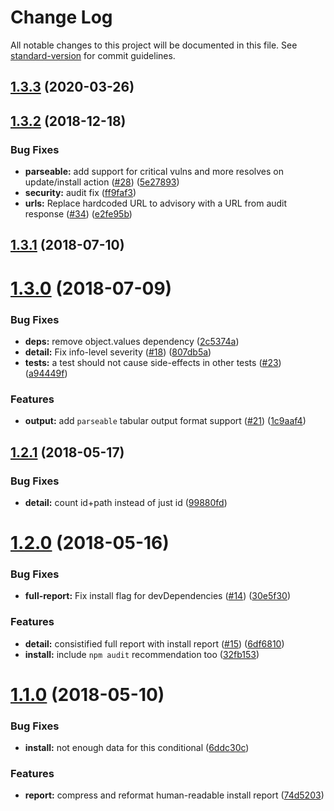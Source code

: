 # Change Log

All notable changes to this project will be documented in this file. See [standard-version](https://github.com/conventional-changelog/standard-version) for commit guidelines.

<a name="1.3.3"></a>
## [1.3.3](https://github.com/npm/npm-audit-report/compare/v1.3.2...v1.3.3) (2020-03-26)



<a name="1.3.2"></a>
## [1.3.2](https://github.com/npm/npm-audit-report/compare/v1.3.1...v1.3.2) (2018-12-18)


### Bug Fixes

* **parseable:** add support for critical vulns and more resolves on update/install action ([#28](https://github.com/npm/npm-audit-report/issues/28)) ([5e27893](https://github.com/npm/npm-audit-report/commit/5e27893))
* **security:** audit fix ([ff9faf3](https://github.com/npm/npm-audit-report/commit/ff9faf3))
* **urls:** Replace hardcoded URL to advisory with a URL from audit response ([#34](https://github.com/npm/npm-audit-report/issues/34)) ([e2fe95b](https://github.com/npm/npm-audit-report/commit/e2fe95b))



<a name="1.3.1"></a>
## [1.3.1](https://github.com/npm/npm-audit-report/compare/v1.3.0...v1.3.1) (2018-07-10)



<a name="1.3.0"></a>
# [1.3.0](https://github.com/npm/npm-audit-report/compare/v1.2.1...v1.3.0) (2018-07-09)


### Bug Fixes

* **deps:** remove object.values dependency ([2c5374a](https://github.com/npm/npm-audit-report/commit/2c5374a))
* **detail:** Fix info-level severity ([#18](https://github.com/npm/npm-audit-report/issues/18)) ([807db5a](https://github.com/npm/npm-audit-report/commit/807db5a))
* **tests:** a test should not cause side-effects in other tests ([#23](https://github.com/npm/npm-audit-report/issues/23)) ([a94449f](https://github.com/npm/npm-audit-report/commit/a94449f))


### Features

* **output:** add `parseable` tabular output format support ([#21](https://github.com/npm/npm-audit-report/issues/21)) ([1c9aaf4](https://github.com/npm/npm-audit-report/commit/1c9aaf4))



<a name="1.2.1"></a>
## [1.2.1](https://github.com/npm/npm-audit-report/compare/v1.2.0...v1.2.1) (2018-05-17)


### Bug Fixes

* **detail:** count id+path instead of just id ([99880fd](https://github.com/npm/npm-audit-report/commit/99880fd))



<a name="1.2.0"></a>
# [1.2.0](https://github.com/npm/npm-audit-report/compare/v1.1.0...v1.2.0) (2018-05-16)


### Bug Fixes

* **full-report:** Fix install flag for devDependencies ([#14](https://github.com/npm/npm-audit-report/issues/14)) ([30e5f30](https://github.com/npm/npm-audit-report/commit/30e5f30))


### Features

* **detail:** consistified full report with install report ([#15](https://github.com/npm/npm-audit-report/issues/15)) ([6df6810](https://github.com/npm/npm-audit-report/commit/6df6810))
* **install:** include `npm audit` recommendation too ([32fb153](https://github.com/npm/npm-audit-report/commit/32fb153))



<a name="1.1.0"></a>
# [1.1.0](https://github.com/npm/npm-audit-report/compare/v1.0.9...v1.1.0) (2018-05-10)


### Bug Fixes

* **install:** not enough data for this conditional ([6ddc30c](https://github.com/npm/npm-audit-report/commit/6ddc30c))


### Features

* **report:** compress and reformat human-readable install report ([74d5203](https://github.com/npm/npm-audit-report/commit/74d5203))
